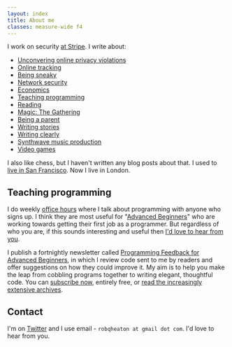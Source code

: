 ```yaml
---
layout: index
title: About me
classes: measure-wide f4
---
```

I work on security [at Stripe][stripe]. I write about:

* [Unconvering online privacy violations][wacom]
* [Online tracking][online-tracking]
* [Being sneaky][weseeyou]
* [Network security][tcp-reset]
* [Economics][economics]
* [Teaching programming][ppab]
* [Reading][how-to-read]
* [Magic: The Gathering][mtg]
* [Being a parent][childbirth]
* [Writing stories][in-context]
* [Writing clearly][style-guide]
* [Synthwave music production][gary-computer]
* [Video games][skyrim]

I also like chess, but I haven't written any blog posts about that. I used to [live in San Francisco][sf]. Now I live in London.

## Teaching programming

I do weekly [office hours][office-hours] where I talk about programming with anyone who signs up. I think they are most useful for "[Advanced Beginners][pfab]" who are working towards getting their first job as a programmer. But regardless of who you are, if this sounds interesting and useful then [I'd love to hear from you][office-hours].

I publish a fortnightly newsletter called [Programming Feedback for Advanced Beginners][pfab], in which I review code sent to me by readers and offer suggestions on how they could improve it. My aim is to help you make the leap from cobbling programs together to writing elegant, thoughtful code. You can [subscribe now][pfab], entirely free, or [read the increasingly extensive archives][pfab-archives].

## Contact

I'm on [Twitter][twitter] and I use email - `robqheaton at gmail dot com`. I'd love to hear from you.

[wacom]: https://robertheaton.com/2020/02/05/wacom-drawing-tablets-track-name-of-every-application-you-open/
[stripe]: /2014/03/07/lessons-from-a-silicon-valley-job-search/
[online-tracking]: /2017/11/20/how-does-online-tracking-actually-work/
[weseeyou]: /2017/10/17/we-see-you-democratizing-de-anonymization/
[economics]: /2018/06/05/why-economists-need-bureaucracy/
[ppab]: /2018/06/12/programming-projects-for-advanced-beginners-ascii-art/
[how-to-read]: /2018/06/25/how-to-read/
[mtg]: /2016/09/03/ten-somewhat-advanced-magic-the-gathering-plays/
[in-context]: /2016/04/09/in-context/
[style-guide]: https://robertheaton.com/2018/12/06/a-blogging-style-guide/
[childbirth]: https://robertheaton.com/2019/06/17/childbirth-a-fathers-eye-view/
[gary-computer]: https://robertheaton.com/2020/03/13/smile-by-papa-gary-computer-remix/
[sf]: /2014/10/25/tales-from-a-san-francisco-housing-search/
[office-hours]: /office-hours
[pfab]: https://advancedbeginners.substack.com
[pfab-archives]: /pfab
[twitter]: https://twitter.com/robjheaton
[tcp-reset]: https://robertheaton.com/2020/04/27/how-does-a-tcp-reset-attack-work/
[skyrim]: https://robertheaton.com/2018/07/04/i-went-to-skyrim-once/
